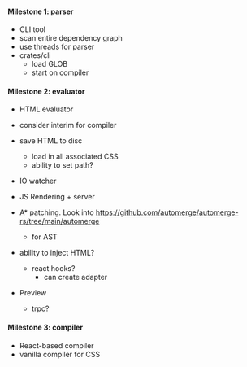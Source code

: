 #### Milestone 1: parser

- CLI tool
- scan entire dependency graph
- use threads for parser
- crates/cli
  - load GLOB
  - start on compiler

#### Milestone 2: evaluator

- HTML evaluator
- consider interim for compiler

- save HTML to disc
  - load in all associated CSS
  - ability to set path?
- IO watcher
- JS Rendering + server
- A\* patching. Look into https://github.com/automerge/automerge-rs/tree/main/automerge
  - for AST
- ability to inject HTML?

  - react hooks?
    - can create adapter

- Preview
  - trpc?

#### Milestone 3: compiler

- React-based compiler
- vanilla compiler for CSS
